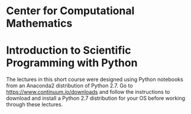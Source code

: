 # Center for Computational Mathematics
# Introduction to Scientific Programming with Python

The lectures in this short course were designed using Python notebooks
from an Anaconda2 distribution of Python 2.7.
Go to https://www.continuum.io/downloads and follow the instructions to download 
and install a Python 2.7 distribution for your OS before working through these lectures. 

 